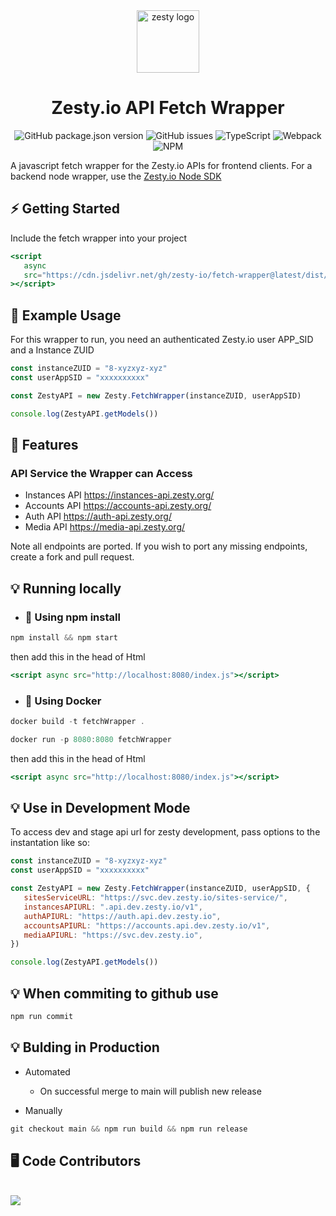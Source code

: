 <div align="center">

<img src="https://brand.zesty.io/zesty-io-logo-horizontal.png" height="100" alt="zesty logo" />

# Zesty.io API Fetch Wrapper

</div>

<div align="center">

![GitHub package.json version](https://img.shields.io/github/package-json/v/zesty-io/fetch-wrapper?style=for-the-badge)
![GitHub issues](https://img.shields.io/github/issues/zesty-io/fetch-wrapper?style=for-the-badge)
![TypeScript](https://img.shields.io/badge/typescript-%23007ACC.svg?style=for-the-badge&logo=typescript&logoColor=white)
![Webpack](https://img.shields.io/badge/webpack-%238DD6F9.svg?style=for-the-badge&logo=webpack&logoColor=black)
![NPM](https://img.shields.io/npm/l/@zesty-io/live-editor?style=for-the-badge)

</div>

<p align="center">

A javascript fetch wrapper for the Zesty.io APIs for frontend clients. For a backend node wrapper, use the [Zesty.io Node SDK](https://www.npmjs.com/package/@zesty-io/sdk)

</p>

## ⚡ Getting Started

Include the fetch wrapper into your project

```jsx
<script
   async
   src="https://cdn.jsdelivr.net/gh/zesty-io/fetch-wrapper@latest/dist/index.js"
></script>
```

## 🚀 Example Usage

For this wrapper to run, you need an authenticated Zesty.io user APP_SID and a Instance ZUID

```jsx
const instanceZUID = "8-xyzxyz-xyz"
const userAppSID = "xxxxxxxxxx"

const ZestyAPI = new Zesty.FetchWrapper(instanceZUID, userAppSID)

console.log(ZestyAPI.getModels())
```

## 🎯 Features

### API Service the Wrapper can Access

-  Instances API https://instances-api.zesty.org/
-  Accounts API https://accounts-api.zesty.org/
-  Auth API https://auth-api.zesty.org/
-  Media API https://media-api.zesty.org/

Note all endpoints are ported. If you wish to port any missing endpoints, create a fork and pull request.

## 💡 Running locally

-  ### 🙂 Using npm install

```jsx
npm install && npm start
```

then add this in the head of Html

```jsx
<script async src="http://localhost:8080/index.js"></script>
```

-  ### 🐳 Using Docker

```jsx
docker build -t fetchWrapper .
```

```jsx
docker run -p 8080:8080 fetchWrapper

```

then add this in the head of Html

```jsx
<script async src="http://localhost:8080/index.js"></script>
```

## 💡 Use in Development Mode

To access dev and stage api url for zesty development, pass options to the instantation like so:

```jsx
const instanceZUID = "8-xyzxyz-xyz"
const userAppSID = "xxxxxxxxxx"

const ZestyAPI = new Zesty.FetchWrapper(instanceZUID, userAppSID, {
   sitesServiceURL: "https://svc.dev.zesty.io/sites-service/",
   instancesAPIURL: ".api.dev.zesty.io/v1",
   authAPIURL: "https://auth.api.dev.zesty.io",
   accountsAPIURL: "https://accounts.api.dev.zesty.io/v1",
   mediaAPIURL: "https://svc.dev.zesty.io",
})

console.log(ZestyAPI.getModels())
```

## 💡 When commiting to github use

```jsx
npm run commit
```

## 💡 Bulding in Production

-  Automated

   -  On successful merge to main will publish new release

-  Manually

```jsx
git checkout main && npm run build && npm run release
```

## 🖥️ Code Contributors

<br />
  <img src ="https://contrib.rocks/image?repo=zesty-io/fetch-wrapper"/>
